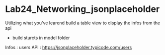 # Lab24_Networking_jsonplaceholder
Utilizing what you've learend build a table view to display the infos from the api

- build sturcts in model folder

Infos :
users API : https://jsonplaceholder.typicode.com/users
